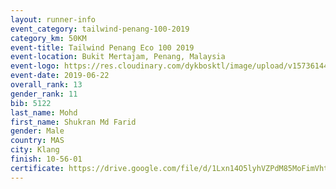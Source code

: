 ```yaml
--- 
layout: runner-info 
event_category: tailwind-penang-100-2019 
category_km: 50KM 
event-title: Tailwind Penang Eco 100 2019 
event-location: Bukit Mertajam, Penang, Malaysia 
event-logo: https://res.cloudinary.com/dykbosktl/image/upload/v1573614442/Logo/Logo_gqlzi3.jpg 
event-date: 2019-06-22 
overall_rank: 13
gender_rank: 11
bib: 5122
last_name: Mohd
first_name: Shukran Md Farid
gender: Male
country: MAS
city: Klang
finish: 10-56-01
certificate: https://drive.google.com/file/d/1Lxn14O5lyhVZPdM85MoFimVhtzTqYrDb/view?usp=sharing
--- 
```

